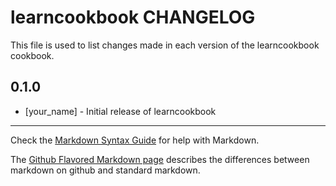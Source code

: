# learncookbook CHANGELOG

This file is used to list changes made in each version of the learncookbook cookbook.

## 0.1.0
- [your_name] - Initial release of learncookbook

- - -
Check the [Markdown Syntax Guide](http://daringfireball.net/projects/markdown/syntax) for help with Markdown.

The [Github Flavored Markdown page](http://github.github.com/github-flavored-markdown/) describes the differences between markdown on github and standard markdown.

